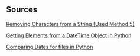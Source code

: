 ## Sources
[Removing Characters from a String (Used Method 5)](https://www.pythonpool.com/remove-character-from-string-python/#5_Remove_characters_from_string_Using_join)

[Getting Elements from a DateTime Object in Python](https://www.tutorialsrack.com/articles/205/how-to-get-the-year-month-and-day-from-a-datetime-in-python)

[Comparing Dates for files in Python](https://www.geeksforgeeks.org/comparing-dates-python/)